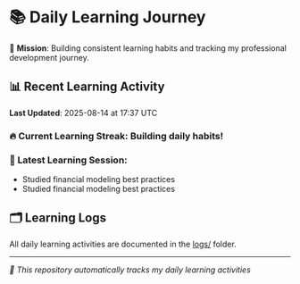 # 📚 Daily Learning Journey

🎯 **Mission**: Building consistent learning habits and tracking my professional development journey.

## 📊 Recent Learning Activity

**Last Updated**: 2025-08-14 at 17:37 UTC

### 🔥 Current Learning Streak: Building daily habits!

### 📝 Latest Learning Session:
- Studied financial modeling best practices
- Studied financial modeling best practices

## 🗂️ Learning Logs

All daily learning activities are documented in the [logs/](./logs/) folder.

---
*🤖 This repository automatically tracks my daily learning activities*

